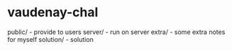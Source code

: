 # vaudenay-chal

public/ - provide to users
server/ - run on server
extra/ - some extra notes for myself
solution/ - solution
